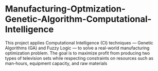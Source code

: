 # Manufacturing-Optmization-Genetic-Algorithm-Computational-Intelligence
This project applies Computational Intelligence (CI) techniques — Genetic Algorithms (GA) and Fuzzy Logic — to solve a real-world manufacturing optimization problem. The goal is to maximize profit from producing two types of television sets  while respecting constraints on resources such as man-hours, equipment capacity, and raw materials
